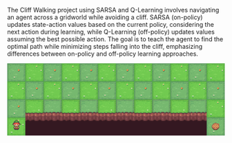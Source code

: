 The Cliff Walking project using SARSA and Q-Learning involves navigating an agent across a gridworld while avoiding a cliff. SARSA (on-policy) updates state-action values based on the current policy, considering the next action during learning, while Q-Learning (off-policy) updates values assuming the best possible action. The goal is to teach the agent to find the optimal path while minimizing steps falling into the cliff, emphasizing differences between on-policy and off-policy learning approaches.


![](cliff_walking.gif)
